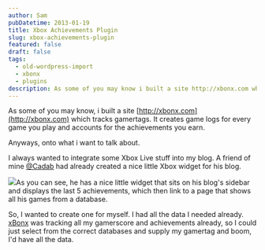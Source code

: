 ```yaml
---
author: Sam
pubDatetime: 2013-01-19
title: Xbox Achievements Plugin
slug: xbox-achievements-plugin
featured: false
draft: false
tags:
  - old-wordpress-import
  - xbonx
  - plugins
description: As some of you may know i built a site http://xbonx.com which tracks gamertags.
---
```

As some of you may know, i built a site [http://xbonx.com](http://xbonx.com) which tracks gamertags. It creates game logs for every game you play and accounts for the achievements you earn.

Anyways, onto what i want to talk about.

I always wanted to integrate some Xbox Live stuff into my blog. A friend of mine [@Cadab](http://imjam.es) had already created a nice little Xbox widget for his blog.

![](http://cl.ly/image/0n1v1u0y0f2h/Image%202013-01-19%20at%208.09.29%20PM.png)As you can see, he has a nice little widget that sits on his blog's sidebar and displays the last 5 achievements, which then link to a page that shows all his games from a database.

So, I wanted to create one for myself. I had all the data I needed already. [xBonx](http://xbonx.com) was tracking all my gamerscore and achievements already, so I could just select from the correct databases and supply my gamertag and boom, I'd have all the data.